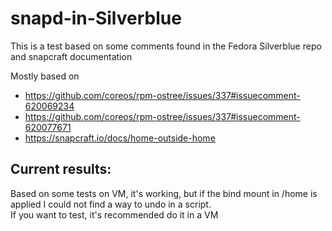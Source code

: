 # snapd-in-Silverblue

This is a test based on some comments found in the Fedora Silverblue repo and snapcraft documentation

Mostly based on 
- https://github.com/coreos/rpm-ostree/issues/337#issuecomment-620069234
- https://github.com/coreos/rpm-ostree/issues/337#issuecomment-620077671
- https://snapcraft.io/docs/home-outside-home

## Current results:
Based on some tests on VM, it's working, but if the bind mount in /home is applied I could not find a way to undo in a script.  
If you want to test, it's recommended do it in a VM
